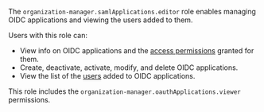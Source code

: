 The `organization-manager.samlApplications.editor` role enables managing OIDC applications and viewing the users added to them.

Users with this role can:
* View info on OIDC applications and the [access permissions](../../../iam/concepts/access-control/index.md) granted for them.
* Create, deactivate, activate, modify, and delete OIDC applications.
* View the list of the [users](../../../overview/roles-and-resources.md#users) added to OIDC applications.

This role includes the `organization-manager.oauthApplications.viewer` permissions.